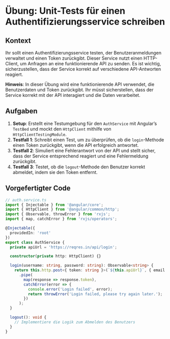 # Übung: Unit-Tests für einen Authentifizierungsservice schreiben

## Kontext
Ihr sollt einen Authentifizierungsservice testen, der Benutzeranmeldungen verwaltet und einen Token zurückgibt. Dieser Service nutzt einen HTTP-Client, um Anfragen an eine funktionierende API zu senden. Es ist wichtig, sicherzustellen, dass der Service korrekt auf verschiedene API-Antworten reagiert.

**Hinweis**: In dieser Übung wird eine funktionierende API verwendet, die Benutzerdaten und Token zurückgibt. Ihr müsst sicherstellen, dass der Service korrekt mit der API interagiert und die Daten verarbeitet.

## Aufgaben

1. **Setup**: Erstellt eine Testumgebung für den `AuthService` mit Angular’s `TestBed` und mockt den `HttpClient` mithilfe von `HttpClientTestingModule`.
2. **Testfall 1**: Schreibt einen Test, um zu überprüfen, ob die `login`-Methode einen Token zurückgibt, wenn die API erfolgreich antwortet.
3. **Testfall 2**: Simuliert eine Fehlerantwort von der API und stellt sicher, dass der Service entsprechend reagiert und eine Fehlermeldung zurückgibt.
4. **Testfall 3**: Testet, ob die `logout`-Methode den Benutzer korrekt abmeldet, indem sie den Token entfernt.

## Vorgefertigter Code

```typescript
// auth.service.ts
import { Injectable } from '@angular/core';
import { HttpClient } from '@angular/common/http';
import { Observable, throwError } from 'rxjs';
import { map, catchError } from 'rxjs/operators';

@Injectable({
  providedIn: 'root'
})
export class AuthService {
  private apiUrl = 'https://reqres.in/api/login';

  constructor(private http: HttpClient) {}

  login(username: string, password: string): Observable<string> {
    return this.http.post<{ token: string }>(`${this.apiUrl}`, { email: username, password: password })
      .pipe(
        map(response => response.token),
        catchError(error => {
          console.error('Login failed', error);
          return throwError('Login failed, please try again later.');
        })
      );
  }

  logout(): void {
    // Implementiere die Logik zum Abmelden des Benutzers
  }
}